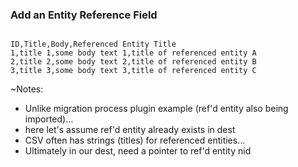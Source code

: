 ### Add an Entity Reference Field

<pre><code data-trim data-noescape>
ID,Title,Body,Referenced Entity Title
1,title 1,some body text 1,title of referenced entity A
2,title 2,some body text 2,title of referenced entity B
3,title 3,some body text 3,title of referenced entity C
</code></pre>

~Notes:

* Unlike migration process plugin example (ref'd entity also being imported)...
* here let's assume ref'd entity already exists in dest
* CSV often has strings (titles) for referenced entities...
* Ultimately in our dest, need a pointer to ref'd entity nid
